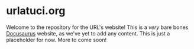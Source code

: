 # urlatuci.org

Welcome to the repository for the URL's website! This is a *very* bare bones
[Docusaurus](https://docusaurus.io/) website, as we've yet to add any content.
This is just a placeholder for now. More to come soon!
